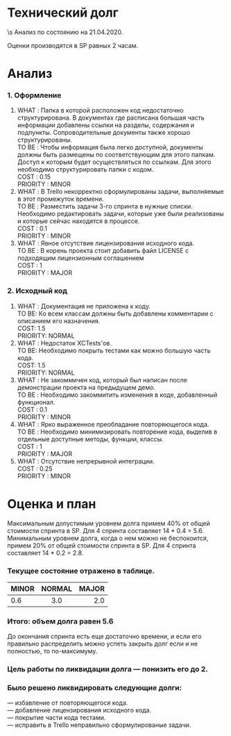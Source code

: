 # Технический долг

\s Анализ по состоянию на 21.04.2020.  
   
   Оценки производятся в SP равных 2 часам.  
# Анализ
### 1.	Оформление
1. WHAT : Папка в которой расположен код недостаточно структурирована. В документах где расписана большая часть информации  добавлены ссылки на  разделы, содержания и подпункты. Сопроводительные документы также хорошо структурированы.  
TO BE : Чтобы информация была легко доступной, документы должны быть размещены по соответствующим для этого папкам. Доступ к которым будет осуществляться по ссылкам. Для этого необходимо структурировать папки с кодом.  
COST : 0.15  
PRIORITY : MINOR  
2. WHAT : В Trello некорректно сформулированы задачи, выполняемые в этот промежуток времени.  
TO BE : Разместить задачи 3-го спринта в нужные списки. Необходимо редактировать задачи, которые уже были реализованы и которые сейчас находятся в процессе.  
COST : 0.1  
PRIORITY : MINOR  
3. WHAT : Явное отсутствие лицензирования исходного кода.  
TO BE : В корень проекта стоит добавить файл LICENSE с подходящим лицензионным соглашением  
COST : 1  
PRIORITY : MAJOR  
### 2.	Исходный код  
1. WHAT : Документация не приложена к коду.  
TO BE: Ко всем классам должны быть добавлены комментарии с описанием его назначения.  
COST: 1.5  
PRIORITY: NORMAL  
2. WHAT : Недостаток XCTests'ов.  
TO BE: Необходимо покрыть тестами как можно большую часть кода.  
COST: 1.5  
PRIORITY: NORMAL  
3. WHAT : Не закоммичен код, который был написан после демонстрации проекта на предыдущем демо.  
TO BE : Необходимо закоммитить изменения в коде, добавленный функционал.  
COST : 0.1  
PRIORITY : MINOR  
4. WHAT : Ярко выраженное преобладание повторяющегося кода.  
TO BE : Необходимо минимизировать повторение кода, выделив в отдельные доступные методы, функции, классы.  
COST : 1  
PRIORITY : MAJOR  
5. WHAT : Отсутствие непрерывной интеграции.  
COST : 0.25  
PRIORITY : MINOR  
# Оценка и план  
Максимальным допустимым уровнем долга примем 40% от общей стоимости спринта в SP. Для 4 спринта составляет 14 * 0.4 = 5.6.
Минимальным уровнем долга, когда о нем можно не беспокоится, примем 20% от общей стоимости спринта в SP. Для 4 спринта составляет 14 * 0.2 = 2.8.  
### Текущее состояние отражено в таблице.  
|MINOR|NORMAL|MAJOR|
|-----|:----:|----:|
|0.6  |3.0   |2.0  |
### Итого: объем долга равен 5.6  
До окончания спринта есть еще достаточно времени, и если его правильно распределить можно успеть закрыть долг если и не полностью, то по-максимуму. 
### Цель работы по ликвидации долга — понизить его до 2. 
### Было решено ликвидировать следующие долги:
— избавление от повторяющегося кода.  
— добавление лицензирования исходного кода.  
— покрытие части кода тестами.  
— исправить в Trello неправильно сформулированые задачи.  
